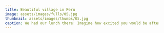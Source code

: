```yaml
---
title: Beautiful village in Peru
image: assets/images/fulls/05.jpg
thumbnail: assets/images/thumbs/05.jpg
caption: We had our lunch there! Imagine how excited you would be after ascending 4 hours! 
---
```


